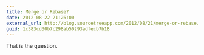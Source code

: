 ```yaml
---
title: Merge or Rebase?
date: 2012-08-22 21:26:00
external_url: http://blog.sourcetreeapp.com/2012/08/21/merge-or-rebase/
guid: 1c383cd30b7c298ab50293adfecb7b18
---
```


That is the question.
